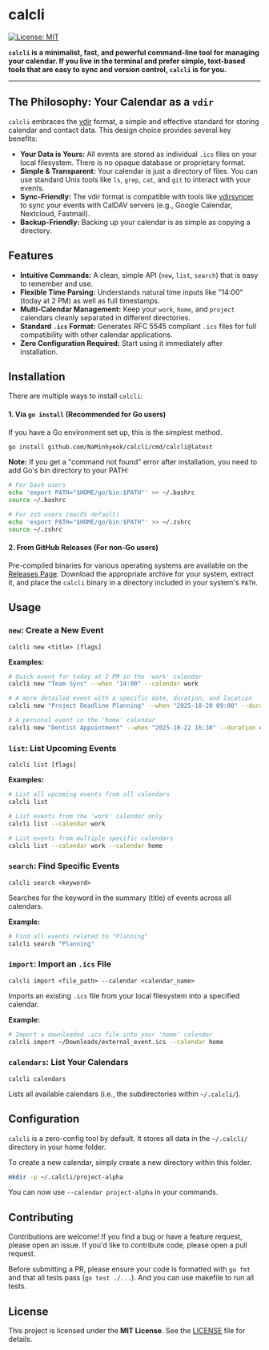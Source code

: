 # calcli

[![License: MIT](https://img.shields.io/badge/License-MIT-yellow.svg)](https://opensource.org/licenses/MIT)

**`calcli` is a minimalist, fast, and powerful command-line tool for managing your calendar. If you live in the terminal and prefer simple, text-based tools that are easy to sync and version control, `calcli` is for you.**

---

## The Philosophy: Your Calendar as a `vdir`

`calcli` embraces the [vdir](http://vdirsyncer.pimutils.org/en/stable/vdir.html) format, a simple and effective standard for storing calendar and contact data. This design choice provides several key benefits:

*   **Your Data is Yours:** All events are stored as individual `.ics` files on your local filesystem. There is no opaque database or proprietary format.
*   **Simple & Transparent:** Your calendar is just a directory of files. You can use standard Unix tools like `ls`, `grep`, `cat`, and `git` to interact with your events.
*   **Sync-Friendly:** The vdir format is compatible with tools like [vdirsyncer](https://github.com/pimutils/vdirsyncer) to sync your events with CalDAV servers (e.g., Google Calendar, Nextcloud, Fastmail).
*   **Backup-Friendly:** Backing up your calendar is as simple as copying a directory.

## Features

*   **Intuitive Commands:** A clean, simple API (`new`, `list`, `search`) that is easy to remember and use.
*   **Flexible Time Parsing:** Understands natural time inputs like "14:00" (today at 2 PM) as well as full timestamps.
*   **Multi-Calendar Management:** Keep your `work`, `home`, and `project` calendars cleanly separated in different directories.
*   **Standard `.ics` Format:** Generates RFC 5545 compliant `.ics` files for full compatibility with other calendar applications.
*   **Zero Configuration Required:** Start using it immediately after installation.

## Installation

There are multiple ways to install `calcli`:

#### 1. Via `go install` (Recommended for Go users)

If you have a Go environment set up, this is the simplest method.

```bash
go install github.com/NaMinhyeok/calcli/cmd/calcli@latest
```

**Note:** If you get a "command not found" error after installation, you need to add Go's bin directory to your PATH:

```bash
# For bash users
echo 'export PATH="$HOME/go/bin:$PATH"' >> ~/.bashrc
source ~/.bashrc

# For zsh users (macOS default)
echo 'export PATH="$HOME/go/bin:$PATH"' >> ~/.zshrc
source ~/.zshrc
```

#### 2. From GitHub Releases (For non-Go users)

Pre-compiled binaries for various operating systems are available on the [Releases Page](https://github.com/NaMinhyeok/calcli/releases). Download the appropriate archive for your system, extract it, and place the `calcli` binary in a directory included in your system's `PATH`.

## Usage

### `new`: Create a New Event

`calcli new <title> [flags]`

**Examples:**

```bash
# Quick event for today at 2 PM in the 'work' calendar
calcli new "Team Sync" --when "14:00" --calendar work

# A more detailed event with a specific date, duration, and location
calcli new "Project Deadline Planning" --when "2025-10-20 09:00" --duration 3h --location "Main Conference Room" --calendar work

# A personal event in the 'home' calendar
calcli new "Dentist Appointment" --when "2025-10-22 16:30" --duration 45m --calendar home
```

### `list`: List Upcoming Events

`calcli list [flags]`

**Examples:**

```bash
# List all upcoming events from all calendars
calcli list

# List events from the 'work' calendar only
calcli list --calendar work

# List events from multiple specific calendars
calcli list --calendar work --calendar home
```

### `search`: Find Specific Events

`calcli search <keyword>`

Searches for the keyword in the summary (title) of events across all calendars.

**Example:**

```bash
# Find all events related to "Planning"
calcli search "Planning"
```

### `import`: Import an `.ics` File

`calcli import <file_path> --calendar <calendar_name>`

Imports an existing `.ics` file from your local filesystem into a specified calendar.

**Example:**

```bash
# Import a downloaded .ics file into your 'home' calendar
calcli import ~/Downloads/external_event.ics --calendar home
```

### `calendars`: List Your Calendars

`calcli calendars`

Lists all available calendars (i.e., the subdirectories within `~/.calcli/`).

## Configuration

`calcli` is a zero-config tool by default. It stores all data in the `~/.calcli/` directory in your home folder.

To create a new calendar, simply create a new directory within this folder.

```bash
mkdir -p ~/.calcli/project-alpha
```

You can now use `--calendar project-alpha` in your commands.

## Contributing

Contributions are welcome! If you find a bug or have a feature request, please open an issue. If you'd like to contribute code, please open a pull request.

Before submitting a PR, please ensure your code is formatted with `go fmt` and that all tests pass (`go test ./...`). And you can use makefile to run all tests.

## License

This project is licensed under the **MIT License**. See the [LICENSE](https://opensource.org/licenses/MIT) file for details.
